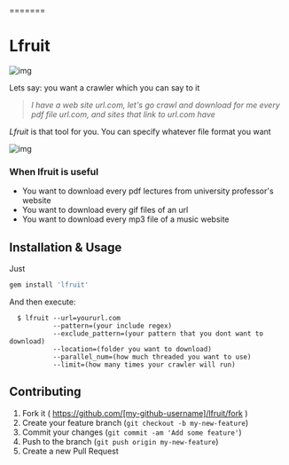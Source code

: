 =======
# Lfruit

![img](https://i.gyazo.com/47a05233d45a1a2f4d2d0db6b8f67ec2.png)

Lets say: you want a crawler which you can say to it
> *I have a web site url.com, let's go crawl and download for me every pdf file url.com, and sites that link to url.com have*

*Lfruit* is that tool for you. You can specify whatever file format you want

![img](https://i.gyazo.com/3075830314743b85e0b9a0853162810a.gif)

### When lfruit is useful

- You want to download every pdf lectures from university professor's website
- You want to download every gif files of an url
- You want to download every mp3 file of a music website

## Installation & Usage

Just
```ruby
gem install 'lfruit'
```

And then execute:

```
  $ lfruit --url=yoururl.com
           --pattern=(your include regex)
           --exclude_pattern=(your pattern that you dont want to download)
           --location=(folder you want to download)
           --parallel_num=(how much threaded you want to use)
           --limit=(how many times your crawler will run)
```

## Contributing

1. Fork it ( https://github.com/[my-github-username]/lfruit/fork )
2. Create your feature branch (`git checkout -b my-new-feature`)
3. Commit your changes (`git commit -am 'Add some feature'`)
4. Push to the branch (`git push origin my-new-feature`)
5. Create a new Pull Request
